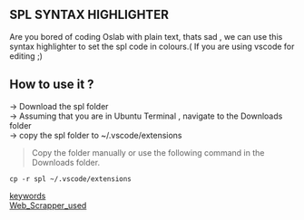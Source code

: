 ## SPL SYNTAX HIGHLIGHTER

Are you bored of coding Oslab with plain text, thats sad , we can use this syntax highlighter to set the spl code in colours.( If you are using vscode for editing ;)

## How to use it ?

-> Download the spl folder <br>
-> Assuming that you are in Ubuntu Terminal , navigate to the Downloads folder <br>
-> copy the spl folder to ~/.vscode/extensions<br>

> Copy the folder manually or use the following command in the Downloads folder.

    cp -r spl ~/.vscode/extensions

[keywords](https://github.com/karthik-siru/SPL-syntax-highlighter/blob/main/spl_constants.txt)<br>
[Web_Scrapper_used](https://github.com/karthik-siru/SPL-syntax-highlighter/blob/main/bsoup.py)

